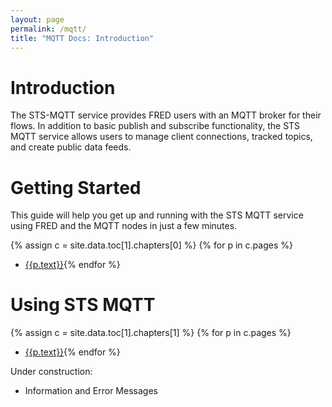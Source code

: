 ```yaml
---
layout: page
permalink: /mqtt/
title: "MQTT Docs: Introduction"
---
```


# Introduction

The STS-MQTT service provides FRED users with an MQTT broker for their flows.  In addition to basic publish and subscribe functionality, the STS MQTT service allows users to manage client connections, tracked topics, and create public data feeds.

# Getting Started

This guide will help you get up and running with the STS MQTT service using FRED and the MQTT nodes in just a few minutes.


{% assign c = site.data.toc[1].chapters[0] %}
{% for p in c.pages %}
- [{{p.text}}]({{p.url}}){% endfor %}

# Using STS MQTT

{% assign c = site.data.toc[1].chapters[1] %}
{% for p in c.pages %}
- [{{p.text}}]({{p.url}}){% endfor %}

Under construction:

- Information and Error Messages
